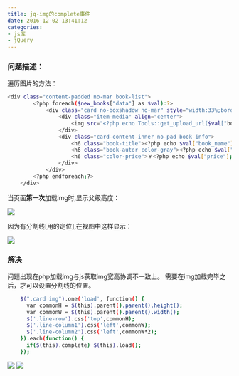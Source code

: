 ```yaml
---
title: jq-img的complete事件
date: 2016-12-02 13:41:12
categories:
- js库
- jQuery
---
```



### 问题描述：

遍历图片的方法：

```bash
<div class="content-padded no-mar book-list">
        <?php foreach($new_books["data"] as $val):?>
            <div class="card no-boxshadow no-mar" style="width:33%;border-bottom:1px solid #e6e6e6;float:left;" onclick="Frjj.book_url('<?php echo $val["book_url"];?>',<?php echo $val["id"];?>)">
                <div class="item-media" align="center">
                    <img src="<?php echo Tools::get_upload_url($val["book_img"]);?>" width="100%"/>
                </div>
                <div class="card-content-inner no-pad book-info">
                    <h6 class="book-title"><?php echo $val["book_name"];?></h6>
                    <h6 class="book-autor color-gray"><?php echo $val["book_author"];?></h6>
                    <h6 class="color-price">￥<?php echo $val["price"];?></h6>
                </div>
            </div>
        <?php endforeach;?>
    </div>
```

<!--more-->

当页面**第一次**加载img时,显示父级高度：

![](/assets/js/jquery/3.jpg)

因为有分割线[用的定位],在视图中这样显示：

![](/assets/js/jquery/4.jpg)


### 解决

问题出现在php加载img与js获取img宽高协调不一致上。
需要在img加载完毕之后，才可以设置分割线的位置。


``` bash
    $(".card img").one('load', function() {
      var commonH = $(this).parent().parent().height();
      var commonW = $(this).parent().parent().width();
      $('.line-row').css('top',commonH);
      $('.line-column1').css('left',commonW);
      $('.line-column2').css('left',commonW*2);
    }).each(function() {
      if($(this).complete) $(this).load();
    });
```

![](/assets/js/jquery/5.jpg)
![](/assets/js/jquery/6.jpg)
